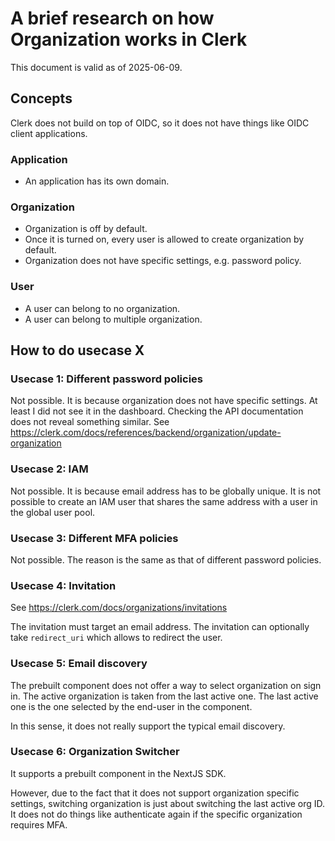 # A brief research on how Organization works in Clerk

This document is valid as of 2025-06-09.

## Concepts

Clerk does not build on top of OIDC, so it does not have things like OIDC client applications.

### Application

- An application has its own domain.

### Organization

- Organization is off by default.
- Once it is turned on, every user is allowed to create organization by default.
- Organization does not have specific settings, e.g. password policy.

### User

- A user can belong to no organization.
- A user can belong to multiple organization.

## How to do usecase X

### Usecase 1: Different password policies

Not possible. It is because organization does not have specific settings.
At least I did not see it in the dashboard.
Checking the API documentation does not reveal something similar.
See https://clerk.com/docs/references/backend/organization/update-organization

### Usecase 2: IAM

Not possible. It is because email address has to be globally unique.
It is not possible to create an IAM user that shares the same address with a user in the global user pool.

### Usecase 3: Different MFA policies

Not possible. The reason is the same as that of different password policies.

### Usecase 4: Invitation

See https://clerk.com/docs/organizations/invitations

The invitation must target an email address.
The invitation can optionally take `redirect_uri` which allows to redirect the user.

### Usecase 5: Email discovery

The prebuilt <SignIn> component does not offer a way to select organization on sign in.
The active organization is taken from the last active one.
The last active one is the one selected by the end-user in the <OrganizationSwitcher> component.

In this sense, it does not really support the typical email discovery.

### Usecase 6: Organization Switcher

It supports a prebuilt <OrganizationSwitcher> component in the NextJS SDK.

However, due to the fact that it does not support organization specific settings,
switching organization is just about switching the last active org ID.
It does not do things like authenticate again if the specific organization requires MFA.
